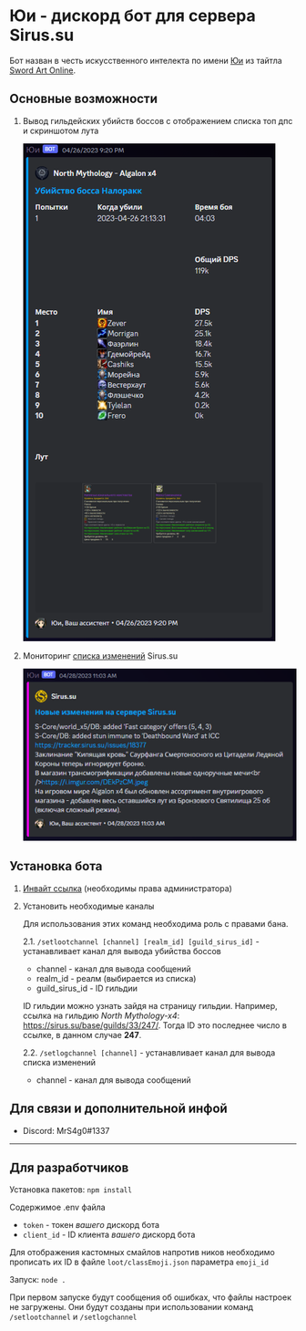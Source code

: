 
# Юи - дискорд бот для сервера Sirus.su

Бот назван в честь искусственного интелекта по имени [Юи](https://sword-art-online.fandom.com/ru/wiki/%D0%AE%D0%B8) из тайтла [Sword Art Online](https://sword-art-online.fandom.com/ru/wiki/Sword_Art_Online_%D0%92%D0%B8%D0%BA%D0%B8).

## Основные возможности

1. Вывод гильдейских убийств боссов с отображением списка топ дпс и скриншотом лута

    ![first](./readme-files/first.png)

2. Мониторинг [списка изменений](https://sirus.su/statistic/changelog) Sirus.su

    ![second](./readme-files/second.png)

## Установка бота

1. [Инвайт ссылка](https://discord.com/api/oauth2/authorize?client_id=1048561255989919795&permissions=8&scope=bot%20applications.commands) (необходимы права администратора)

2. Установить необходимые каналы

    Для использования этих команд необходима роль с правами бана.

    2.1. `/setlootchannel [channel] [realm_id] [guild_sirus_id]` - устанавливает канал для вывода убийства боссов

    - channel - канал для вывода сообщений
    - realm_id - реалм (выбирается из списка)
    - guild_sirus_id - ID гильдии

    ID гильдии можно узнать зайдя на страницу гильдии. Например, ссылка на гильдию *North Mythology-x4*: <https://sirus.su/base/guilds/33/247/>. Тогда ID это последнее число в ссылке, в данном случае **247**.

    2.2. `/setlogchannel [channel]` - устанавливает канал для вывода списка изменений

    - channel - канал для вывода сообщений

## Для связи и дополнительной инфой

- Discord: MrS4g0#1337

---

## Для разработчиков

Установка пакетов: `npm install`

Содержимое .env файла

- `token` - токен *вашего* дискорд бота
- `client_id` - ID клиента *вашего* дискорд бота

Для отображения кастомных смайлов напротив ников необходимо прописать их ID в файле `loot/classEmoji.json` параметра `emoji_id`

Запуск: `node .`

При первом запуске будут сообщения об ошибках, что файлы настроек не загружены. Они будут созданы при использовании команд `/setlootchannel` и `/setlogchannel`
